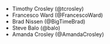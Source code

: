 * Timothy Crosley (@tcrosley)
* Francesco Ward (@FrancescoWard)
* Brad Nissen (@BigTimeBrad)
* Steve Balo (@balo)
* Amanda Crosley (@AmandaCrosley)
